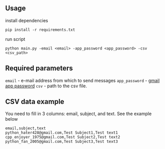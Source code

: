 ## Usage

install dependencies

```pip install -r requirements.txt```

run script

```python main.py -email <email> -app_password <app_password> -csv <csv_path>```

## Required parameters

`email` - e-mail address from which to send messages
`app_password` - [gmail app password](https://support.google.com/accounts/answer/185833?hl=en)
`csv` - path to the csv file.

## CSV data example

You need to fill in 3 columns: email, subject, and text.
See the example below

```
email,subject,text
python_hater428@gmail.com,Test Subject1,Test text1
cpp_enjoyer_1975@gmail.com,Test Subject2,Test text2
python_fan_2005@gmail.com,Test Subject3,Test text3
```

